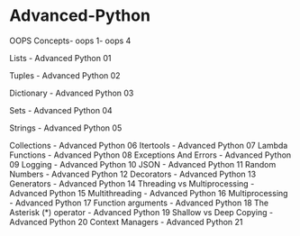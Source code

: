 # Advanced-Python
OOPS Concepts- oops 1- oops 4

Lists - Advanced Python 01

Tuples - Advanced Python 02

Dictionary - Advanced Python 03

Sets - Advanced Python 04

Strings - Advanced Python 05

Collections - Advanced Python 06
Itertools - Advanced Python 07
Lambda Functions - Advanced Python 08
Exceptions And Errors - Advanced Python 09
Logging - Advanced Python 10
JSON - Advanced Python 11
Random Numbers - Advanced Python 12
Decorators - Advanced Python 13
Generators - Advanced Python 14
Threading vs Multiprocessing - Advanced Python 15
Multithreading - Advanced Python 16
Multiprocessing - Advanced Python 17
Function arguments - Advanced Python 18
The Asterisk (*) operator - Advanced Python 19
Shallow vs Deep Copying - Advanced Python 20
Context Managers - Advanced Python 21
